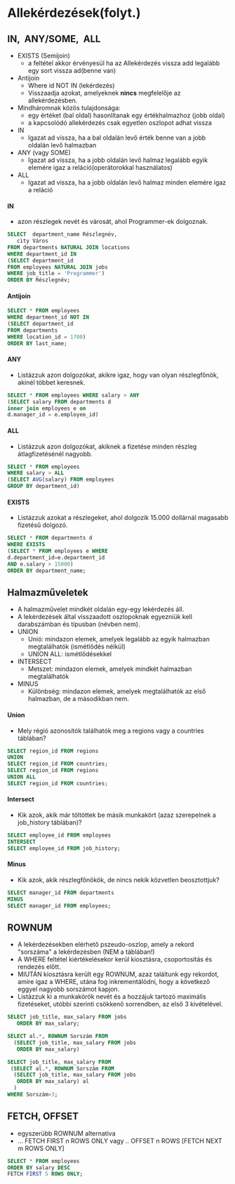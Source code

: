 # Allekérdezések(folyt.)
## IN,  ANY/SOME,  ALL
- EXISTS (Semijoin)
	- a feltétel akkor érvényesül ha az Allekérdezés vissza add legalább egy sort vissza ad(benne van)
- Antijoin
	- Where id NOT IN (lekérdezés)
	- Visszaadja azokat, amelyeknek **nincs** megfelelője az allekérdezésben.
- Mindháromnak közös tulajdonsága:
	- egy értéket (bal oldal) hasonlítanak egy értékhalmazhoz (jobb oldal)
	- a kapcsolódó allekérdezés csak egyetlen oszlopot adhat vissza
- IN
	- Igazat ad vissza, ha a bal oldalán levő érték benne van a jobb oldalán levő halmazban
- ANY (vagy SOME)
	- Igazat ad vissza, ha a jobb oldalán levő halmaz legalább egyik elemére igaz a reláció(operátorokkal használatos)
- ALL
	- Igazat ad vissza, ha a jobb oldalán levő halmaz minden elemére igaz a reláció
#### IN
- azon részlegek nevét és városát, ahol Programmer-ek dolgoznak.
```sql
SELECT  department_name Részlegnév,
   city Város
FROM departments NATURAL JOIN locations
WHERE department_id IN
(SELECT department_id 
FROM employees NATURAL JOIN jobs
WHERE job_title = 'Programmer')
ORDER BY Részlegnév;
```
#### Antijoin
```sql
SELECT * FROM employees
WHERE department_id NOT IN 
(SELECT department_id 
FROM departments 
WHERE location_id = 1700)
ORDER BY last_name;
```
#### ANY
- Listázzuk azon dolgozókat,  akikre igaz, hogy van olyan részlegfőnök, akinél többet keresnek.
```sql
SELECT * FROM employees WHERE salary > ANY
(SELECT salary FROM departments d 
inner join employees e on 
d.manager_id = e.employee_id)
```
#### ALL
- Listázzuk azon dolgozókat, akiknek a fizetése minden részleg átlagfizetésénél nagyobb.
```sql
SELECT * FROM employees
WHERE salary > ALL
(SELECT AVG(salary) FROM employees
GROUP BY department_id)
```
#### EXISTS
- Listázzuk azokat a részlegeket, ahol dolgozik 15.000 dollárnál magasabb fizetésű dolgozó.
```sql
SELECT * FROM departments d
WHERE EXISTS 
(SELECT * FROM employees e WHERE
d.department_id=e.department_id 
AND e.salary > 15000)
ORDER BY department_name;
```
## Halmazműveletek
- A halmazművelet mindkét oldalán egy-egy lekérdezés áll.
- A lekérdezések által visszaadott oszlopoknak egyezniük kell darabszámban és típusban (névben nem).
- UNION
	- Unió: mindazon elemek, amelyek legalább az egyik halmazban megtalálhatók (ismétlődés nélkül)
	- UNION ALL: ismétlődésekkel
- INTERSECT
	- Metszet: mindazon elemek, amelyek mindkét halmazban megtalálhatók
- MINUS
	- Különbség: mindazon elemek, amelyek megtalálhatók az első halmazban, de a másodikban nem.
#### Union
- Mely régió azonosítók találhatók meg a regions vagy a countries táblában?
```sql
SELECT region_id FROM regions
UNION
SELECT region_id FROM countries;
SELECT region_id FROM regions
UNION ALL
SELECT region_id FROM countries;
```
#### Intersect
- Kik azok, akik már töltöttek be másik munkakört (azaz szerepelnek a job_history táblában)?
```sql
SELECT employee_id FROM employees
INTERSECT
SELECT employee_id FROM job_history;
```
#### Minus
- Kik azok, akik részlegfőnökök, de nincs nekik közvetlen beosztottjuk?
```sql
SELECT manager_id FROM departments
MINUS
SELECT manager_id FROM employees;
```
## ROWNUM
- A lekérdezésekben elérhető pszeudo-oszlop, amely a rekord "sorszáma" a lekérdezésben (NEM a táblában!)
- A WHERE feltétel kiértékelésekor kerül kiosztásra, csoportosítás és rendezés előtt.
- MIUTÁN kiosztásra került egy ROWNUM, azaz találtunk egy rekordot, amire igaz a WHERE, utána fog inkrementálódni, hogy a következő eggyel nagyobb sorszámot kapjon.
- Listázzuk ki a munkakörök nevét és a hozzájuk tartozó maximális fizetéseket, utóbbi szerinti csökkenő sorrendben, az első 3 kivételével.
```sql
SELECT job_title, max_salary FROM jobs
   ORDER BY max_salary;

SELECT al.*, ROWNUM Sorszám FROM
  (SELECT job_title, max_salary FROM jobs
   ORDER BY max_salary)

SELECT job_title, max_salary FROM
 (SELECT al.*, ROWNUM Sorszám FROM
  (SELECT job_title, max_salary FROM jobs
   ORDER BY max_salary) al
  )
WHERE Sorszám>3;
```
## FETCH, OFFSET
- egyszerübb ROWNUM alternativa
- ... FETCH FIRST n ROWS ONLY vagy .. OFFSET n ROWS \[FETCH NEXT m ROWS ONLY\]
```sql
SELECT * FROM employees
ORDER BY salary DESC
FETCH FIRST 5 ROWS ONLY;
```


